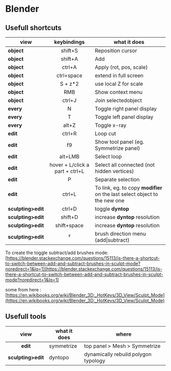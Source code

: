 # Blender

## Usefull shortcuts

 | view | keybindings | what it does |
| -- | :--: | -- |
| **object** | shift+S | Reposition cursor |
| **object** | shift+A | Add |
| **object** | ctrl+A | Apply (rot, pos, scale) |
| **object** | ctrl+space | extend in full screen |
| **object** | S + z*2 | use local Z for scale |
| **object** | RMB | Show context menu |
| **object** | ctrl+J | Join selectedobject |
| **every** | N | Toggle right panel display |
| **every** | T | Toggle left panel display |
| **every** | alt+Z | Toggle x-ray |
| **edit** | ctrl+R | Loop cut |
| **edit** | f9 | Show tool panel (eg. Symmetrize panel) |
| **edit** | alt+LMB | Select loop  |
| **edit** | hover + L/click a part + ctrl+L | Select all connected (not hidden vertices)  |
| **edit** | P | Separate selection  |
| **edit** | ctrl+L | To link, eg. to copy **modifier** on the last select object to the new one |
| **sculpting>edit** | ctrl+D | toggle **dyntop** |
| **sculpting>edit** | shift+D | increase **dyntop** resolution |
| **sculpting>edit** | shift+space | increase **dyntop** resolution |
| **sculpting>edit** | ²| brush direction menu (add\|subtract) |

To create the toggle subtract/add brushes mode:
[https://blender.stackexchange.com/questions/15113/is-there-a-shortcut-to-switch-between-add-and-subtract-brushes-in-sculpt-mode?noredirect=1&lq=1](https://blender.stackexchange.com/questions/15113/is-there-a-shortcut-to-switch-between-add-and-subtract-brushes-in-sculpt-mode?noredirect=1&lq=1)

some from here : [https://en.wikibooks.org/wiki/Blender_3D:_HotKeys/3D_View/Sculpt_Mode](https://en.wikibooks.org/wiki/Blender_3D:_HotKeys/3D_View/Sculpt_Mode)

## Usefull tools

| view | what it does | where |
| :--: | -- | -- |
| **edit** | symmetrize | top panel > Mesh > Symmetrize |
| **sculpting>edit** | dyntopo | dynamically rebuild polygon typology |

<!--stackedit_data:
eyJoaXN0b3J5IjpbLTc3MTE4NzYzNywtNTg3NjA0NTU2LC05MD
I0MDA2NSwtMTk3MDEzNzg4OSwxMzI1ODgxNTcwXX0=
-->